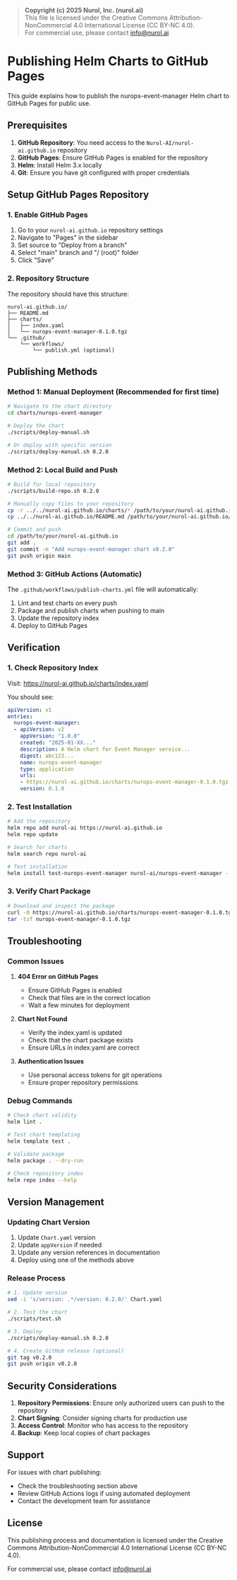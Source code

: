 > **Copyright (c) 2025 Nurol, Inc. (nurol.ai)**  
> This file is licensed under the Creative Commons Attribution-NonCommercial 4.0 International License (CC BY-NC 4.0).  
> For commercial use, please contact info@nurol.ai

# Publishing Helm Charts to GitHub Pages

This guide explains how to publish the nurops-event-manager Helm chart to GitHub Pages for public use.

## Prerequisites

1. **GitHub Repository**: You need access to the `Nurol-AI/nurol-ai.github.io` repository
2. **GitHub Pages**: Ensure GitHub Pages is enabled for the repository
3. **Helm**: Install Helm 3.x locally
4. **Git**: Ensure you have git configured with proper credentials

## Setup GitHub Pages Repository

### 1. Enable GitHub Pages

1. Go to your `nurol-ai.github.io` repository settings
2. Navigate to "Pages" in the sidebar
3. Set source to "Deploy from a branch"
4. Select "main" branch and "/ (root)" folder
5. Click "Save"

### 2. Repository Structure

The repository should have this structure:
```
nurol-ai.github.io/
├── README.md
├── charts/
│   ├── index.yaml
│   └── nurops-event-manager-0.1.0.tgz
└── .github/
    └── workflows/
        └── publish.yml (optional)
```

## Publishing Methods

### Method 1: Manual Deployment (Recommended for first time)

```bash
# Navigate to the chart directory
cd charts/nurops-event-manager

# Deploy the chart
./scripts/deploy-manual.sh

# Or deploy with specific version
./scripts/deploy-manual.sh 0.2.0
```

### Method 2: Local Build and Push

```bash
# Build for local repository
./scripts/build-repo.sh 0.2.0

# Manually copy files to your repository
cp -r ../../nurol-ai.github.io/charts/* /path/to/your/nurol-ai.github.io/charts/
cp ../../nurol-ai.github.io/README.md /path/to/your/nurol-ai.github.io/

# Commit and push
cd /path/to/your/nurol-ai.github.io
git add .
git commit -m "Add nurops-event-manager chart v0.2.0"
git push origin main
```

### Method 3: GitHub Actions (Automatic)

The `.github/workflows/publish-charts.yml` file will automatically:
1. Lint and test charts on every push
2. Package and publish charts when pushing to main
3. Update the repository index
4. Deploy to GitHub Pages

## Verification

### 1. Check Repository Index

Visit: https://nurol-ai.github.io/charts/index.yaml

You should see:
```yaml
apiVersion: v1
entries:
  nurops-event-manager:
  - apiVersion: v2
    appVersion: "1.0.0"
    created: "2025-01-XX..."
    description: A Helm chart for Event Manager service...
    digest: abc123...
    name: nurops-event-manager
    type: application
    urls:
    - https://nurol-ai.github.io/charts/nurops-event-manager-0.1.0.tgz
    version: 0.1.0
```

### 2. Test Installation

```bash
# Add the repository
helm repo add nurol-ai https://nurol-ai.github.io
helm repo update

# Search for charts
helm search repo nurol-ai

# Test installation
helm install test-nurops-event-manager nurol-ai/nurops-event-manager --dry-run
```

### 3. Verify Chart Package

```bash
# Download and inspect the package
curl -O https://nurol-ai.github.io/charts/nurops-event-manager-0.1.0.tgz
tar -tzf nurops-event-manager-0.1.0.tgz
```

## Troubleshooting

### Common Issues

1. **404 Error on GitHub Pages**
   - Ensure GitHub Pages is enabled
   - Check that files are in the correct location
   - Wait a few minutes for deployment

2. **Chart Not Found**
   - Verify the index.yaml is updated
   - Check that the chart package exists
   - Ensure URLs in index.yaml are correct

3. **Authentication Issues**
   - Use personal access tokens for git operations
   - Ensure proper repository permissions

### Debug Commands

```bash
# Check chart validity
helm lint .

# Test chart templating
helm template test .

# Validate package
helm package . --dry-run

# Check repository index
helm repo index --help
```

## Version Management

### Updating Chart Version

1. Update `Chart.yaml` version
2. Update `appVersion` if needed
3. Update any version references in documentation
4. Deploy using one of the methods above

### Release Process

```bash
# 1. Update version
sed -i 's/version: .*/version: 0.2.0/' Chart.yaml

# 2. Test the chart
./scripts/test.sh

# 3. Deploy
./scripts/deploy-manual.sh 0.2.0

# 4. Create GitHub release (optional)
git tag v0.2.0
git push origin v0.2.0
```

## Security Considerations

1. **Repository Permissions**: Ensure only authorized users can push to the repository
2. **Chart Signing**: Consider signing charts for production use
3. **Access Control**: Monitor who has access to the repository
4. **Backup**: Keep local copies of chart packages

## Support

For issues with chart publishing:
- Check the troubleshooting section above
- Review GitHub Actions logs if using automated deployment
- Contact the development team for assistance

## License

This publishing process and documentation is licensed under the Creative Commons Attribution-NonCommercial 4.0 International License (CC BY-NC 4.0).

For commercial use, please contact info@nurol.ai
